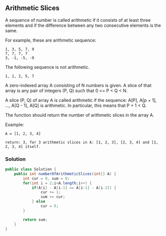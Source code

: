 ## Arithmetic Slices

A sequence of number is called arithmetic if it consists of at least three elements and if the difference between any two consecutive elements is the same.

For example, these are arithmetic sequence:
```
1, 3, 5, 7, 9
7, 7, 7, 7
3, -1, -5, -9
```

The following sequence is not arithmetic.
```
1, 1, 2, 5, 7
```

A zero-indexed array A consisting of N numbers is given. A slice of that array is any pair of integers (P, Q) such that 0 <= P < Q < N.

A slice (P, Q) of array A is called arithmetic if the sequence:
A[P], A[p + 1], ..., A[Q - 1], A[Q] is arithmetic. In particular, this means that P + 1 < Q.

The function should return the number of arithmetic slices in the array A.


Example:

```
A = [1, 2, 3, 4]

return: 3, for 3 arithmetic slices in A: [1, 2, 3], [2, 3, 4] and [1, 2, 3, 4] itself.
```

### Solution

```java
public class Solution {
    public int numberOfArithmeticSlices(int[] A) {
        int cur = 0, sum = 0;
        for(int i = 2;i<A.length;i++) {
            if(A[i] - A[i-1] == A[i-1] - A[i-2]) {
                cur += 1;
                sum += cur;
            } else
                cur = 0;
        }

        return sum;
    }
}
```

